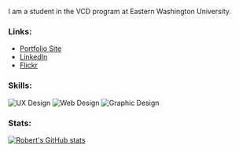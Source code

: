 

I am a student in the VCD program at Eastern Washington University. 

### Links:

* [Portfolio Site ]()
* [LinkedIn](https://www.linkedin.com/in/robertksherman/)
* [Flickr](https://www.flickr.com/people/robertksherman/)

### Skills:

![UX Design](https://img.shields.io/badge/-UX%20Design-cyan)
![Web Design](https://img.shields.io/badge/-Web%20Design-yellow)
![Graphic Design](https://img.shields.io/badge/-Graphic%20Design-magenta)

### Stats: 

[![Robert's GitHub stats](https://github-readme-stats.vercel.app/api?username=rsherman1)](https://github.com/rsherman1/github-readme-stats)

<!--
**rsherman1/rsherman1** is a ✨ _special_ ✨ repository because its `README.md` (this file) appears on your GitHub profile.

Here are some ideas to get you started:

- 🔭 I’m currently working on ...
- 🌱 I’m currently learning ...
- 👯 I’m looking to collaborate on ...
- 🤔 I’m looking for help with ...
- 💬 Ask me about ...
- 📫 How to reach me: ...
- 😄 Pronouns: ...
- ⚡ Fun fact: ...
-->
